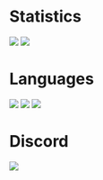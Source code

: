 
# Statistics
[![](https://github-readme-streak-stats.herokuapp.com?user=0zBug&theme=github-dark&hide_border=true&date_format=M%20j%5B%2C%20Y%5D)](https://git.io/streak-stats)
[![](https://github-readme-stats.vercel.app/api?username=0zBug&show_icons=true&theme=github-dark)](https://git.io/streak-stats)

# Languages
![](https://img.shields.io/badge/-Lua-000000?style=flat&logo=lua)
![](https://img.shields.io/badge/-C++-000000?style=flat&logo=cplusplus)
![](https://img.shields.io/badge/-Python-000000?style=flat&logo=python)

# Discord
![](https://discord.c99.nl/widget/theme-1/699092961308180511.png)
